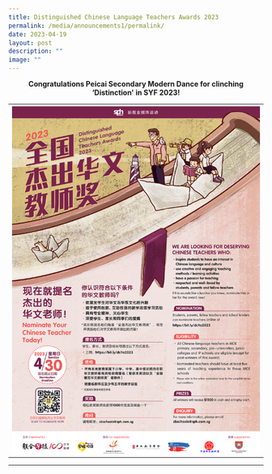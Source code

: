 ```yaml
---
title: Distinguished Chinese Language Teachers Awards 2023
permalink: /media/announcements1/permalink/
date: 2023-04-19
layout: post
description: ""
image: ""
---
```

<p align="center"><b>Congratulations Peicai Secondary Modern Dance for clinching ‘Distinction' in SYF 2023! </b>
<table>
<tbody>
<tr>
<th><img src="/images/distinguished cl teachers awards poster 2023.jpg" style="width: 100%;"><br>	
</th>
</tr>
</tbody>
</table>
</p><hr>